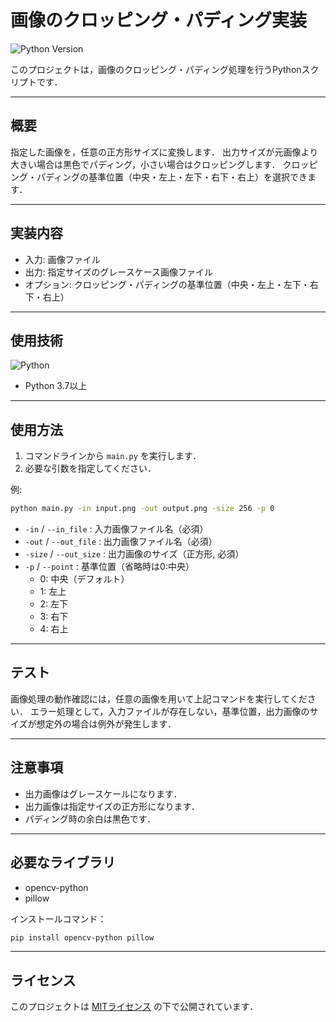 # 画像のクロッピング・パディング実装

![Python Version](https://img.shields.io/badge/Python-3.7%2B-blue)

このプロジェクトは，画像のクロッピング・パディング処理を行うPythonスクリプトです．

---

## 概要

指定した画像を，任意の正方形サイズに変換します．
出力サイズが元画像より大きい場合は黒色でパディング，小さい場合はクロッピングします．
クロッピング・パディングの基準位置（中央・左上・左下・右下・右上）を選択できます．

---

## 実装内容

- 入力: 画像ファイル
- 出力: 指定サイズのグレースケース画像ファイル
- オプション: クロッピング・パディングの基準位置（中央・左上・左下・右下・右上）

---

## 使用技術

![Python](https://img.shields.io/badge/Python-3776AB?style=for-the-badge&logo=python&logoColor=white)

- Python 3.7以上

---

## 使用方法

1. コマンドラインから `main.py` を実行します．
2. 必要な引数を指定してください．

例:
```bash
python main.py -in input.png -out output.png -size 256 -p 0
```

- `-in` / `--in_file` : 入力画像ファイル名（必須）
- `-out` / `--out_file` : 出力画像ファイル名（必須）
- `-size` / `--out_size` : 出力画像のサイズ（正方形, 必須）
- `-p` / `--point` : 基準位置（省略時は0:中央）
    - 0: 中央（デフォルト）
    - 1: 左上
    - 2: 左下
    - 3: 右下
    - 4: 右上

---

## テスト

画像処理の動作確認には，任意の画像を用いて上記コマンドを実行してください．
エラー処理として，入力ファイルが存在しない，基準位置，出力画像のサイズが想定外の場合は例外が発生します．

---

## 注意事項

- 出力画像はグレースケールになります．
- 出力画像は指定サイズの正方形になります．
- パディング時の余白は黒色です．

---

## 必要なライブラリ

- opencv-python
- pillow

インストールコマンド：
```bash
pip install opencv-python pillow
```

---

## ライセンス

このプロジェクトは [MITライセンス](https://opensource.org/licenses/MIT) の下で公開されています．

